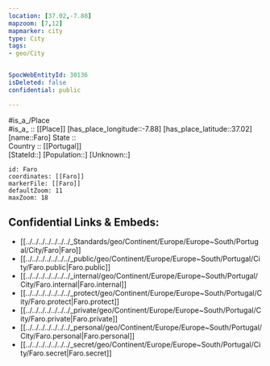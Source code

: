 ```yaml
---
location: [37.02,-7.88] 
mapzoom: [7,12] 
mapmarker: city 
type: City
tags:
- geo/City


SpocWebEntityId: 30136
isDeleted: false
confidential: public

---
```

#is_a_/Place  
#is_a_ :: [[Place]] 
[has_place_longitude::-7.88] 
[has_place_latitude::37.02] 
[name::Faro] 
State ::  
Country :: [[Portugal]]  
[StateId::] 
[Population::] 
[Unknown::] 


```leaflet
id: Faro
coordinates: [[Faro]] 
markerFile: [[Faro]] 
defaultZoom: 11 
maxZoom: 18
```


## Confidential Links & Embeds: 
- [[../../../../../../../_Standards/geo/Continent/Europe/Europe~South/Portugal/City/Faro|Faro]] 
- [[../../../../../../../_public/geo/Continent/Europe/Europe~South/Portugal/City/Faro.public|Faro.public]] 
- [[../../../../../../../_internal/geo/Continent/Europe/Europe~South/Portugal/City/Faro.internal|Faro.internal]] 
- [[../../../../../../../_protect/geo/Continent/Europe/Europe~South/Portugal/City/Faro.protect|Faro.protect]] 
- [[../../../../../../../_private/geo/Continent/Europe/Europe~South/Portugal/City/Faro.private|Faro.private]] 
- [[../../../../../../../_personal/geo/Continent/Europe/Europe~South/Portugal/City/Faro.personal|Faro.personal]] 
- [[../../../../../../../_secret/geo/Continent/Europe/Europe~South/Portugal/City/Faro.secret|Faro.secret]] 
